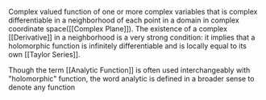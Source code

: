 Complex valued function of one or more complex variables that is complex differentiable in a neighborhood of each point in a domain in complex coordinate space([[Complex Plane]]). The existence of a complex [[Derivative]] in a neighborhood is a very strong condition: it implies that a holomorphic function is infinitely differentiable and is locally equal to its own [[Taylor Series]].

Though the term [[Analytic Function]] is often used interchangeably with "holomorphic" function, the word analytic is defined in a broader sense to denote any function  
